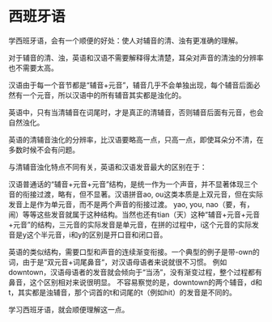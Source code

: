 # 西班牙语

​学西班牙语，会有一个顺便的好处：使人对辅音的清、浊有更准确的理解。

对于辅音的清、浊，英语和汉语不需要解释得太清楚，耳朵对声音的清浊的分辨率也不需要太高。

汉语由于每一个音节都是“辅音+元音”，辅音几乎不会单独出现，每个辅音后面必然有一个元音，所以汉语中的所有辅音其实都是浊化的。

英语中，只有当清辅音在词尾时，才是真正的清辅音，否则辅音后面有元音，也会自然浊化。

英语的清辅音浊化的分辨率，比汉语要略高一点，只高一点，即使耳朵分不清，在多数时候不会有问题。

与清辅音浊化特点不同有关，英语和汉语发音最大的区别在于：

汉语普通话的“辅音+元音+元音”结构，是统一作为一个声音，并不显著体现三个音的衔接过渡，略有，但不显著。汉语拼音ao, ou这类本质是上双元音，但在实际发音上是作为单元音，而不是两个声音的衔接过渡。 yao, you, nao（要，有，闹）等等这些发音就属于这种结构。当然也还有tian（天）这种“辅音+元音+元音+元音”的结构，三元音的实际发音是单元音，在拼的过程中，i这个元音的实际发音是y这个半元音，i和y的区别是开口音和闭口音。

英语的类似结构，需要口型和声音的连续渐变衔接。一个典型的例子是带-own的词，由于是“双元音+词尾鼻音“，对汉语母语者来说就很不习惯。 例如downtown，汉语母语者的发音就会倾向于“当汤”，没有渐变过程，整个过程都有鼻音，这个区别相对来说很明显。 不容易察觉的是，downtown的两个辅音，d和t，其实都是浊辅音，那个词首的t和词尾的t（例如hit）的发音是不同的。

学习西班牙语，就会顺便理解这一点。

